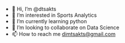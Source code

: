 - 👋 Hi, I’m @dtsakts
- 👀 I’m interested in Sports Analytics
- 🌱 I’m currently learning python
- 💞️ I’m looking to collaborate on Data Science
- 📫 How to reach me dimtsakts@gmail.com

<!---
dtsakts/dtsakts is a ✨ special ✨ repository because its `README.md` (this file) appears on your GitHub profile.
You can click the Preview link to take a look at your changes.
--->
